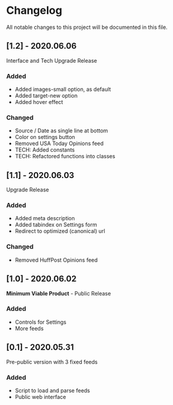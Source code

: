 # Changelog

All notable changes to this project will be documented in this file.

## [1.2] - 2020.06.06

Interface and Tech Upgrade Release

### Added

- Added images-small option, as default
- Added target-new option
- Added hover effect

### Changed

- Source / Date as single line at bottom
- Color on settings button
- Removed USA Today Opinions feed
- TECH: Added constants
- TECH: Refactored functions into classes


## [1.1] - 2020.06.03

Upgrade Release

### Added

- Added meta description
- Added tabindex on Settings form
- Redirect to optimized (canonical) url

### Changed

- Removed HuffPost Opinions feed


## [1.0] - 2020.06.02

**Minimum Viable Product** - Public Release

### Added

- Controls for Settings
- More feeds


## [0.1] - 2020.05.31

Pre-public version with 3 fixed feeds

### Added

- Script to load and parse feeds
- Public web interface


